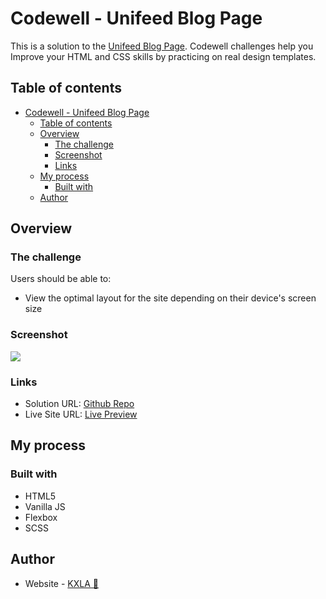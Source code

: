 # Codewell - Unifeed Blog Page

This is a solution to the [Unifeed Blog Page](https://www.codewell.cc/challenges/unifeed-blog-page--608d9d5c747bad001532bd7c). Codewell challenges help you Improve your HTML and CSS skills by practicing on real design templates.

## Table of contents

- [Codewell - Unifeed Blog Page](#codewell---unifeed-blog-page)
  - [Table of contents](#table-of-contents)
  - [Overview](#overview)
    - [The challenge](#the-challenge)
    - [Screenshot](#screenshot)
    - [Links](#links)
  - [My process](#my-process)
    - [Built with](#built-with)
  - [Author](#author)


## Overview

### The challenge

Users should be able to:

- View the optimal layout for the site depending on their device's screen size

### Screenshot

![](Assets/unifeed-blog-page.gif)

### Links

- Solution URL: [Github Repo](https://github.com/KXLAA/CW-05-Unifeed-Blog-Page.git)
- Live Site URL: [Live Preview](https://kxlaa.github.io/CW-05-Unifeed-Blog-Page/)


## My process

### Built with

- HTML5
- Vanilla JS
- Flexbox
- SCSS

## Author

- Website - [KXLA 🤙](https://github.com/KXLAA)
